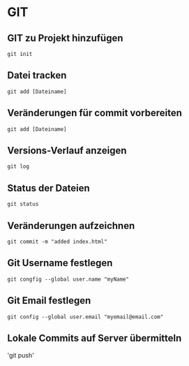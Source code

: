 # GIT

## GIT zu Projekt hinzufügen
`git init`

## Datei tracken
`git add [Dateiname]`

## Veränderungen für commit vorbereiten
`git add [Dateiname]`

## Versions-Verlauf anzeigen
`git log`

## Status der Dateien
`git status`

## Veränderungen aufzeichnen
`git commit -m "added index.html"`

## Git Username festlegen
`git congfig --global user.name "myName"`

## Git Email festlegen
`git config --global user.email "myemail@email.com"`

## Lokale Commits auf Server übermitteln

'git push'

